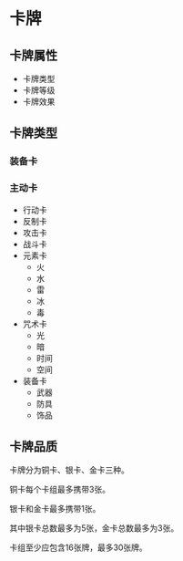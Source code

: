 # 卡牌

## 卡牌属性

- 卡牌类型
- 卡牌等级
- 卡牌效果

## 卡牌类型

### 装备卡

### 主动卡

- 行动卡
- 反制卡
- 攻击卡
- 战斗卡
- 元素卡
    - 火
    - 水
    - 雷
    - 冰
    - 毒
- 咒术卡
    - 光
    - 暗
    - 时间
    - 空间
- 装备卡
    - 武器
    - 防具
    - 饰品

## 卡牌品质

卡牌分为铜卡、银卡、金卡三种。

铜卡每个卡组最多携带3张。

银卡和金卡最多携带1张。

其中银卡总数最多为5张，金卡总数最多为3张。

卡组至少应包含16张牌，最多30张牌。

